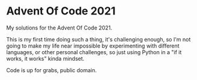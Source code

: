 # Advent Of Code 2021

My solutions for the Advent Of Code 2021.

This is my first time doing such a thing, it's challenging enough, so I'm not going to make my life near impossible by experimenting with different languages, or other personal challenges, so just using Python in a "if it works, it works" kinda mindset.

Code is up for grabs, public domain.

